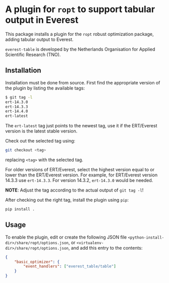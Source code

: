 # A plugin for `ropt` to support tabular output in Everest
This package installs a plugin for the `ropt` robust optimization package, adding tabular output to Everest.

`everest-table` is developed by the Netherlands Organisation for Applied Scientific Research (TNO).

## Installation

Installation must be done from source. First find the appropriate version of the plugin by listing the available tags:

```bash
$ git tag -l
ert-14.3.0
ert-14.3.3
ert-14.4.0
ert-latest
```

The `ert-latest` tag just points to the newest tag, use it if the ERT/Everest version is the latest stable version.

Check out the selected tag using:

```bash
git checkout <tag>
```
replacing `<tag>` with the selected tag.

For older versions of ERT/Everest, select the highest version equal to or lower than the ERT/Everest version. For example, for ERT/Everest version 14.3.3 use `ert-14.3.3`. For version 14.3.2, `ert-14.3.0` would be needed.

**NOTE**: Adjust the tag according to the actual output of `git tag -l`!

After checking out the right tag, install the plugin using `pip`:

```bash
pip install .
```

## Usage

To enable the plugin, edit or create the following JSON file `<python-install-dir>/share/ropt/options.json`, or `<virtualenv-dir>/share/ropt/options.json`, and add this entry to the contents:
```json
{
    "basic_optimizer": {
        "event_handlers": ["everest_table/table"]
    }
}
```
